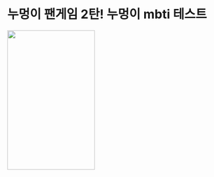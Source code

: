 # 누멍이 팬게임 2탄! 누멍이 mbti 테스트

<img src="https://user-images.githubusercontent.com/47032054/130989845-0fcd001e-7adf-46e4-8ac0-1c736aec211b.PNG" width="200" height="320" alt title= "사건의 발단"> 

